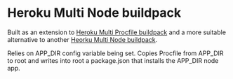 # Heroku Multi Node buildpack

Built as an extension to [Heroku Multi Procfile buildpack](https://github.com/heroku/heroku-buildpack-multi-procfile) and a more suitable alternative to another [Heorku Multi Node buildpack](https://github.com/busbud/heroku-buildpack-multi-node).

Relies on APP_DIR config variable being set. Copies Procfile from APP_DIR to root and writes into root a package.json that installs the APP_DIR node app.
